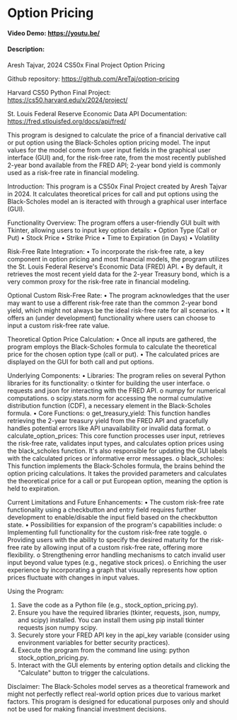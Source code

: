 # Option Pricing
#### Video Demo:  <https://youtu.be/>
#### Description: 
Aresh Tajvar, 2024
CS50x Final Project
Option Pricing

Github repository:
https://github.com/AreTaj/option-pricing

Harvard CS50 Python Final Project:
https://cs50.harvard.edu/x/2024/project/

St. Louis Federal Reserve Economic Data API Documentation:
https://fred.stlouisfed.org/docs/api/fred/

This program is designed to calculate the price of a financial derivative call or put option using the Black-Scholes option pricing model. The input values for the model come from  user input fields in the graphical user interface (GUI) and, for the risk-free rate, from the most recently published 2-year bond available from the FRED API; 2-year bond yield is commonly used as a risk-free rate in financial modeling.

Introduction:
This program is a CS50x Final Project created by Aresh Tajvar in 2024. It calculates theoretical prices for call and put options using the Black-Scholes model an is iteracted with through a graphical user interface (GUI).

Functionality Overview:
The program offers a user-friendly GUI built with Tkinter, allowing users to input key option details:
•	Option Type (Call or Put)
•	Stock Price
•	Strike Price
•	Time to Expiration (in Days)
•	Volatility

Risk-Free Rate Integration:
•	To incorporate the risk-free rate, a key component in option pricing and most financial models, the program utilizes the St. Louis Federal Reserve's Economic Data (FRED) API.
•	By default, it retrieves the most recent yield data for the 2-year Treasury bond, which is a very common proxy for the risk-free rate in financial modeling.

Optional Custom Risk-Free Rate:
•	The program acknowledges that the user may want to use a different risk-free rate than the common 2-year bond yield, which might not always be the ideal risk-free rate for all scenarios.
•	It offers an (under development) functionality where users can choose to input a custom risk-free rate value.

Theoretical Option Price Calculation:
•	Once all inputs are gathered, the program employs the Black-Scholes formula to calculate the theoretical price for the chosen option type (call or put).
•	The calculated prices are displayed on the GUI for both call and put options.

Underlying Components:
•	Libraries: The program relies on several Python libraries for its functionality:
        o	tkinter for building the user interface.
        o	requests and json for interacting with the FRED API.
        o	numpy for numerical computations.
        o	scipy.stats.norm for accessing the normal cumulative distribution function (CDF), a necessary element in the Black-Scholes formula.
•	Core Functions:
        o	get_treasury_yield: This function handles retrieving the 2-year treasury yield from the FRED API and gracefully handles potential errors like API unavailability or invalid data format.
        o	calculate_option_prices: This core function processes user input, retrieves the risk-free rate, validates input types, and calculates option prices using the black_scholes function. It's also responsible for updating the GUI labels with the calculated prices or informative error messages.
        o	black_scholes: This function implements the Black-Scholes formula, the brains behind the option pricing calculations. It takes the provided parameters and calculates the theoretical price for a call or put European option, meaning the option is held to expiration.

Current Limitations and Future Enhancements:
•	The custom risk-free rate functionality using a checkbutton and entry field requires further development to enable/disable the input field based on the checkbutton state.
•	Possibilities for expansion of the program's capabilities include:
    o	Implementing full functionality for the custom risk-free rate toggle.
    o	Providing users with the ability to specify the desired maturity for the risk-free rate by allowing input of a custom risk-free rate, offering more flexibility.
    o	Strengthening error handling mechanisms to catch invalid user input beyond value types (e.g., negative stock prices).
    o	Enriching the user experience by incorporating a graph that visually represents how option prices fluctuate with changes in input values.
    
Using the Program:
1.	Save the code as a Python file (e.g., stock_option_pricing.py).
2.	Ensure you have the required libraries (tkinter, requests, json, numpy, and scipy) installed. You can install them using pip install tkinter requests json numpy scipy.
3.	Securely store your FRED API key in the api_key variable (consider using environment variables for better security practices).
4.	Execute the program from the command line using: python stock_option_pricing.py.
5.	Interact with the GUI elements by entering option details and clicking the "Calculate" button to trigger the calculations.

Disclaimer:
The Black-Scholes model serves as a theoretical framework and might not perfectly reflect real-world option prices due to various market factors. This program is designed for educational purposes only and should not be used for making financial investment decisions.
